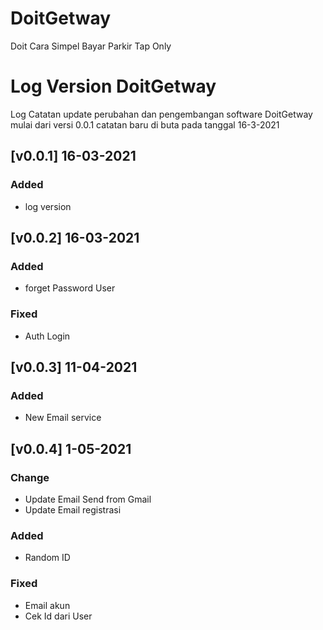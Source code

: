 # DoitGetway

Doit Cara Simpel Bayar Parkir
Tap Only

# Log Version DoitGetway

Log Catatan update perubahan dan pengembangan software DoitGetway
mulai dari versi 0.0.1 catatan baru di buta pada tanggal 16-3-2021

## [v0.0.1] 16-03-2021

### Added

- log version

## [v0.0.2] 16-03-2021

### Added

- forget Password User

### Fixed

- Auth Login

## [v0.0.3] 11-04-2021

### Added

- New Email service

## [v0.0.4] 1-05-2021

### Change

- Update Email Send from Gmail
- Update Email registrasi

### Added

- Random ID

### Fixed

- Email akun
- Cek Id dari User
